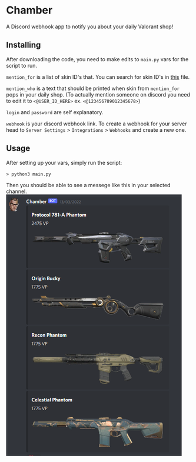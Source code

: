 # Chamber

A Discord webhook app to notify you about your daily Valorant shop!

## Installing

After downloading the code, you need to make edits to `main.py` vars for the script to run.

`mention_for` is a list of skin ID's that. You can search for skin ID's in [this](https://github.com/sevnnn/Chamber/blob/main/id_name.txt) file.

`mention_who` is a text that should be printed when skin from `mention_for` pops in your daily shop. (To actually mention someone on discord you need to edit it to `<@USER_ID_HERE>` ex. `<@123456789012345678>`)

`login` and `password` are self explanatory.

`webhook` is your discord webhook link. To create a webhook for your server head to `Server Settings` > `Integrations` > `Webhooks` and create a new one.

## Usage

After setting up your vars, simply run the script:

```
> python3 main.py
```

Then you should be able to see a messege like this in your selected channel.
![example.png](https://raw.githubusercontent.com/sevnnn/Chamber/main/example.png)
